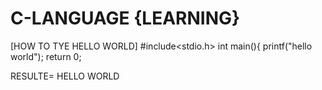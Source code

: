 # C-LANGUAGE {LEARNING}
[HOW TO TYE HELLO WORLD]
#include<stdio.h>
int main(){
printf("hello world");
return 0;

RESULTE= HELLO WORLD
